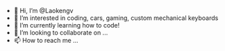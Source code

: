 - 👋 Hi, I’m @Laokengv
- 👀 I’m interested in coding, cars, gaming, custom mechanical keyboards
- 🌱 I’m currently learning how to code!
- 💞️ I’m looking to collaborate on ...
- 📫 How to reach me ...

<!---
Laokengv/Laokengv is a ✨ special ✨ repository because its `README.md` (this file) appears on your GitHub profile.
You can click the Preview link to take a look at your changes.
--->
